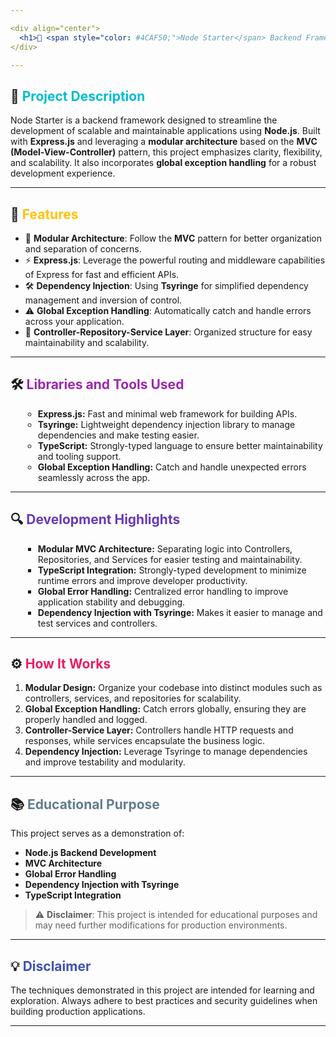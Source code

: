 ```yaml
---

<div align="center">
  <h1>🚀 <span style="color: #4CAF50;">Node Starter</span> Backend Framework</h1>
</div>

---
```


## 🚀 <span style="color: #00BCD4;">Project Description</span>
Node Starter is a backend framework designed to streamline the development of scalable and maintainable applications using **Node.js**. Built with **Express.js** and leveraging a **modular architecture** based on the **MVC (Model-View-Controller)** pattern, this project emphasizes clarity, flexibility, and scalability. It also incorporates **global exception handling** for a robust development experience.

---

## 🌟 <span style="color: #FFC107;">Features</span>
- 🎯 **Modular Architecture**: Follow the **MVC** pattern for better organization and separation of concerns.
- ⚡ **Express.js**: Leverage the powerful routing and middleware capabilities of Express for fast and efficient APIs.
- 🛠️ **Dependency Injection**: Using **Tsyringe** for simplified dependency management and inversion of control.
- ⚠️ **Global Exception Handling**: Automatically catch and handle errors across your application.
- 🔄 **Controller-Repository-Service Layer**: Organized structure for easy maintainability and scalability.
  
---

## 🛠️ <span style="color: #9C27B0;">Libraries and Tools Used</span>
<div style="padding-left: 20px;">
  <ul style="list-style-type: circle;">
    <li><b>Express.js:</b> Fast and minimal web framework for building APIs.</li>
    <li><b>Tsyringe:</b> Lightweight dependency injection library to manage dependencies and make testing easier.</li>
    <li><b>TypeScript:</b> Strongly-typed language to ensure better maintainability and tooling support.</li>
    <li><b>Global Exception Handling:</b> Catch and handle unexpected errors seamlessly across the app.</li>
  </ul>
</div>

---

## 🔍 <span style="color: #673AB7;">Development Highlights</span>
<div style="padding-left: 20px;">
  <ul style="list-style-type: square;">
    <li><b>Modular MVC Architecture:</b> Separating logic into Controllers, Repositories, and Services for easier testing and maintainability.</li>
    <li><b>TypeScript Integration:</b> Strongly-typed development to minimize runtime errors and improve developer productivity.</li>
    <li><b>Global Error Handling:</b> Centralized error handling to improve application stability and debugging.</li>
    <li><b>Dependency Injection with Tsyringe:</b> Makes it easier to manage and test services and controllers.</li>
  </ul>
</div>

---

## ⚙️ <span style="color: #E91E63;">How It Works</span>
<ol>
  <li><b>Modular Design:</b> Organize your codebase into distinct modules such as controllers, services, and repositories for scalability.</li>
  <li><b>Global Exception Handling:</b> Catch errors globally, ensuring they are properly handled and logged.</li>
  <li><b>Controller-Service Layer:</b> Controllers handle HTTP requests and responses, while services encapsulate the business logic.</li>
  <li><b>Dependency Injection:</b> Leverage Tsyringe to manage dependencies and improve testability and modularity.</li>
</ol>

---

## 📚 <span style="color: #607D8B;">Educational Purpose</span>
This project serves as a demonstration of:
- **Node.js Backend Development**
- **MVC Architecture**
- **Global Error Handling**
- **Dependency Injection with Tsyringe**
- **TypeScript Integration**

> ⚠️ **Disclaimer**: This project is intended for educational purposes and may need further modifications for production environments.

---

## 💡 <span style="color: #3F51B5;">Disclaimer</span>
The techniques demonstrated in this project are intended for learning and exploration. Always adhere to best practices and security guidelines when building production applications.

---

